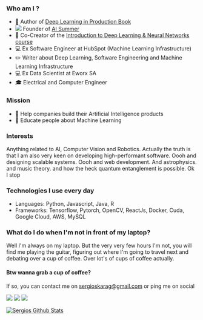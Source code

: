 ### Who am I ?

- 📖 Author of [Deep Learning in Production Book](https://www.amazon.com/Deep-Learning-Production-Sergios-Karagiannakos-dp-6180033773/dp/6180033773/)
- <img src="https://theaisummer.com/static/718925fff9f76749a24219585611dbe3/favicon-16x16.png" />  Founder of [AI Summer](https://theaisummer.com/) 
- 📘 Co-Creator of the [Introduction to Deep Learning & Neural Networks course](https://www.educative.io/courses/intro-deep-learning)
- :computer:  Ex Software Engineer at HubSpot (Machine Learning Infrastructure)
- :pencil2: Writer about Deep Learning, Software Engineering and Machine Learning Infrastructure
- :computer: Ex Data Scientist at Eworx SA
- 🎓 Electrical and Computer Engineer


### Mission

- :robot:  Help companies build their Artificial Intelligence products
- :brain:  Educate people about Machine Learning

### Interests

Anything related to AI, Computer Vision and Robotics. Actually the truth is that I am also very keen on developing high-performant software. Oooh and designing scalable systems. Oooh and web development. And astrophysics. and music theory. and how the heck quantum entanglement is possible. Ok I stop

### Technologies I use every day
- Languages: Python, Javascript, Java, R
- Frameworks: Tensorflow, Pytorch, OpenCV, ReactJs, Docker, Cuda, Google Cloud, AWS, MySQL

### What do I do when I'm not in front of my laptop?

Well I'm always on my laptop. But the very very few hours I'm not, you will find me playing the guitar, figuring out where I'm going to travel next and debating over a cup of coffee. Over lot's of cups of coffee actually.

#### Btw wanna grab a cup of coffee?

If so, you can contact me on sergioskarag@gmail.com or ping me on social

[<img src="https://img.shields.io/badge/linkedin-%230077B5.svg?&style=for-the-badge&logo=linkedin&logoColor=white" />](https://www.linkedin.com/in/sergios-karagiannakos/)  [<img src="https://img.shields.io/badge/twitter-%231DA1F2.svg?&style=for-the-badge&logo=twitter&logoColor=white" />](https://twitter.com/karsergios) [<img src="https://img.shields.io/badge/medium-%2312100E.svg?&style=for-the-badge&logo=medium&logoColor=white" />](https://medium.com/@SergiosKar)  
 

[![Sergios Github Stats](https://github-readme-stats.vercel.app/api?username=SergiosKar)](https://github.com/anuraghazra/github-readme-stats)


